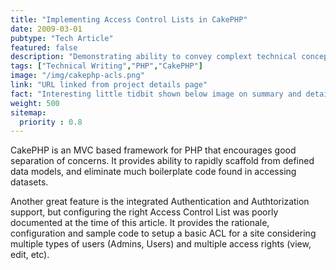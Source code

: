 ```yaml
---
title: "Implementing Access Control Lists in CakePHP"
date: 2009-03-01
pubtype: "Tech Article"
featured: false
description: "Demonstrating ability to convey complext technical concepts, this article breaks down the concepts and implementation of ACL for authorization rules in the CakePHP framework. One of the more popular articles on Eddie's now neglected tech blog."
tags: ["Technical Writing","PHP","CakePHP"]
image: "/img/cakephp-acls.png"
link: "URL linked from project details page"
fact: "Interesting little tidbit shown below image on summary and detail page"
weight: 500
sitemap:
  priority : 0.8
---
```



CakePHP is an MVC based framework for PHP that encourages good separation of concerns. It provides ability to rapidly scaffold from defined data models, and eliminate much boilerplate code found in accessing datasets.

Another great feature is the integrated Authentication and Authtorization support, but configuring the right Access Control List was poorly documented at the time of this article.  It provides the rationale, configuration and sample code to setup a basic ACL for a site considering multiple types of users (Admins, Users) and multiple access rights (view, edit, etc).
